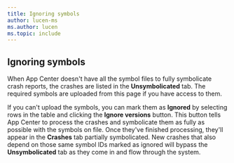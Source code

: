 ```yaml
---
title: Ignoring symbols
author: lucen-ms
ms.author: lucen
ms.topic: include
---
```


## Ignoring symbols
When App Center doesn't have all the symbol files to fully symbolicate crash reports, the crashes are listed in the **Unsymbolicated** tab. The required symbols are uploaded from this page if you have access to them.

If you can't upload the symbols, you can mark them as **Ignored** by selecting rows in the table and clicking the **Ignore versions** button. This button tells App Center to process the crashes and symbolicate them as fully as possible with the symbols on file. Once they've finished processing, they'll appear in the **Crashes** tab partially symbolicated. New crashes that also depend on those same symbol IDs marked as ignored will bypass the **Unsymbolicated** tab as they come in and flow through the system.